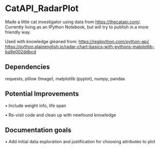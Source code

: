 # CatAPI_RadarPlot
Made a little cat investigator using data from https://thecatapi.com/. Currently living as an IPython Notebook, but will try to publish in a more friendly way.

Used with knowledge gleaned from:
https://realpython.com/python-api/
https://python.plainenglish.io/radar-chart-basics-with-pythons-matplotlib-ba9e002ddbcd

## Dependencies
requests, pillow (Image), matplotlib (pyplot), numpy, pandas


## Potential Improvements
• Include weight info, life span

• Re-visit code and clean up with newfound knowledge

## Documentation goals
• Add initial data exploration and justification for choosing attributes to plot
